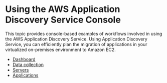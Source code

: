 # Using the AWS Application Discovery Service Console<a name="console_walkthrough"></a>

This topic provides console\-based examples of workflows involved in using the AWS Application Discovery Service\. Using Application Discovery Service, you can efficiently plan the migration of applications in your virtualized on\-premises environment to Amazon EC2\. 


+ [Dashboard](dashboard.md)
+ [Data collection](data_collection.md)
+ [Servers](discovered_servers.md)
+ [Applications](applications.md)